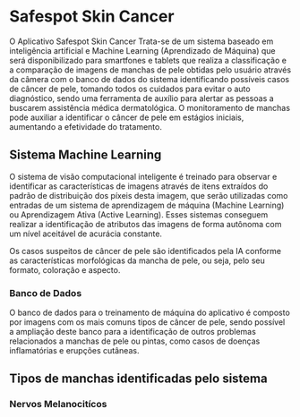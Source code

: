 # Safespot Skin Cancer
O Aplicativo Safespot Skin Cancer Trata-se de um sistema baseado em inteligência artificial e Machine Learning (Aprendizado de Máquina) que será disponibilizado para smartfones e tablets que realiza a classificação e a comparação de imagens de manchas de pele obtidas pelo usuário através da câmera com o banco de dados do sistema identificando possíveis casos de câncer de pele, tomando todos os cuidados para evitar o auto diagnóstico, sendo uma ferramenta de auxílio para alertar as pessoas a buscarem assistência médica dermatológica.
O monitoramento de manchas pode auxiliar a identificar o câncer de pele em estágios iniciais, aumentando a efetividade do tratamento.
## Sistema Machine Learning
O sistema de visão computacional inteligente é treinado para observar e identificar as características de imagens através de itens extraídos do padrão de distribuição dos píxeis desta imagem, que serão utilizadas como entradas de um sistema de aprendizagem de máquina (Machine Learning) ou Aprendizagem Ativa (Active Learning).  Esses sistemas conseguem realizar a identificação de atributos das imagens de forma autônoma com um nível aceitável de acurácia constante.

Os casos suspeitos de câncer de pele são identificados pela IA conforme as características morfológicas da mancha de pele, ou seja, pelo seu formato, coloração e aspecto.
### Banco de Dados
O banco de dados para o treinamento de máquina do aplicativo é composto por imagens com os mais comuns tipos de câncer de pele, sendo possível a ampliação deste banco para a identificação de outros problemas relacionados a manchas de pele ou pintas, como casos de doenças inflamatórias e erupções cutâneas.
## Tipos de manchas identificadas pelo sistema
### Nervos Melanocitícos
